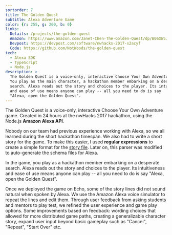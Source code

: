 ```yaml
---
sortorder: 7
title: The Golden Quest
subtitle: Alexa Adventure Game
color: {r: 255, g: 200, b: 0}
links:
  Details: /projects/the-golden-quest
  Amazon: https://www.amazon.com/Janet-Chen-The-Golden-Quest/dp/B06XW5JXXX
  Devpost: https://devpost.com/software/nwhacks-2017-s2acyf
  Code: https://github.com/NotWoods/the-golden-quest
tech:
  - Alexa SDK
  - TypeScript
  - Node.js
description: >
  The Golden Quest is a voice-only, interactive Choose Your Own Adventure game.
  You play as the main character, a hackathon member embarking on a desperate
  search. Alexa reads out the story and choices to the player. Its intuitiveness
  and ease of use means anyone can play -- all you need to do is say
  "Alexa, open the Golden Quest".
---
```

The Golden Quest is a voice-only, interactive Choose Your Own Adventure game.
Created in 24 hours at the nwHacks 2017 hackathon,
using the Node.js **Amazon Alexa API**.

Nobody on our team had previous experience working with Alexa, so we all learned
during the short hackathon timespan. We also had to write a short story for the
game. To make this easier, I used **regular expressions** to create a simple
format for the [story file](https://github.com/NotWoods/the-golden-quest/blob/master/story.txt). Later on,
this parser was modified to auto-generate the schema files for Alexa.

In the game, you play as a hackathon member embarking on a desperate search.
Alexa reads out the story and choices to the player.
Its intuitiveness and ease of use means anyone can play -- all you need to
do is say "Alexa, open the Golden Quest".

Once we deployed the game on Echo, some of the story lines did not sound
natural when spoken by Alexa. We use the Amazon Alexa voice simulator to
repeat the lines and edit them. Through user feedback from asking students and
mentors to play test, we refined the user experience and game play options.
Some improvements based on feedback:
wording choices that allowed for more distributed game paths,
creating a generalizable character story,
expand user input beyond basic gameplay such as
"Cancel", "Repeat", "Start Over" etc.
